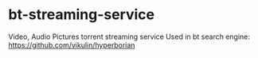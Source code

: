 # bt-streaming-service
Video, Audio Pictures torrent streaming service
Used in bt search engine:
https://github.com/vikulin/hyperborian
